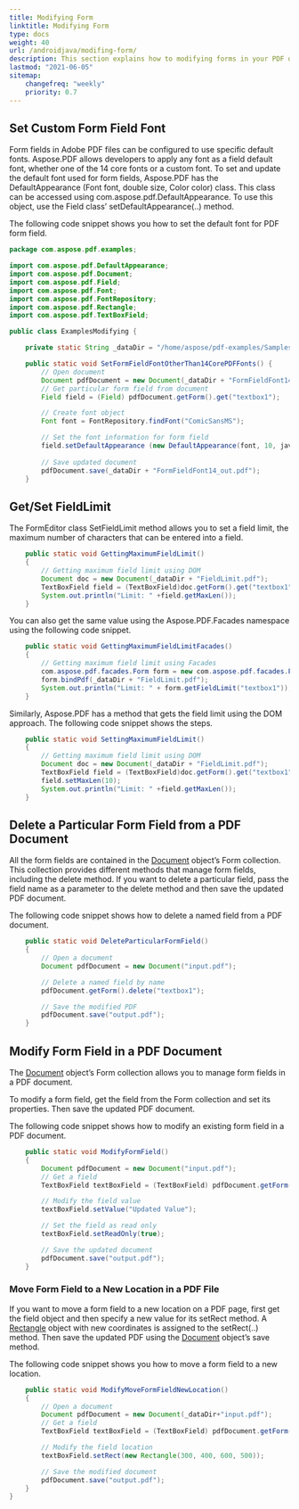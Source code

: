 ```yaml
---
title: Modifying Form
linktitle: Modifying Form
type: docs
weight: 40
url: /androidjava/modifing-form/
description: This section explains how to modifying forms in your PDF document with Aspose.PDF for Java.
lastmod: "2021-06-05"
sitemap:
    changefreq: "weekly"
    priority: 0.7
---
```


## Set Custom Form Field Font

Form fields in Adobe PDF files can be configured to use specific default fonts. Aspose.PDF allows developers to apply any font as a field default font, whether one of the 14 core fonts or a custom font.
To set and update the default font used for form fields, Aspose.PDF has the DefaultAppearance (Font font, double size, Color color) class. This class can be accessed using com.aspose.pdf.DefaultAppearance. To use this object, use the Field class’ setDefaultAppearance(..) method.

The following code snippet shows you how to set the default font for PDF form field.

```java
package com.aspose.pdf.examples;

import com.aspose.pdf.DefaultAppearance;
import com.aspose.pdf.Document;
import com.aspose.pdf.Field;
import com.aspose.pdf.Font;
import com.aspose.pdf.FontRepository;
import com.aspose.pdf.Rectangle;
import com.aspose.pdf.TextBoxField;

public class ExamplesModifying {

    private static String _dataDir = "/home/aspose/pdf-examples/Samples/Forms/";

    public static void SetFormFieldFontOtherThan14CorePDFFonts() {
        // Open document
        Document pdfDocument = new Document(_dataDir + "FormFieldFont14.pdf");
        // Get particular form field from document
        Field field = (Field) pdfDocument.getForm().get("textbox1");

        // Create font object
        Font font = FontRepository.findFont("ComicSansMS");

        // Set the font information for form field
        field.setDefaultAppearance (new DefaultAppearance(font, 10, java.awt.Color.BLACK));
        
        // Save updated document
        pdfDocument.save(_dataDir + "FormFieldFont14_out.pdf");
    }
```

## Get/Set FieldLimit

The FormEditor class SetFieldLimit method allows you to set a field limit, the maximum number of characters that can be entered into a field.

```java
    public static void GettingMaximumFieldLimit()
    {
        // Getting maximum field limit using DOM
        Document doc = new Document(_dataDir + "FieldLimit.pdf");
        TextBoxField field = (TextBoxField)doc.getForm().get("textbox1");
        System.out.println("Limit: " +field.getMaxLen());
    }
```

You can also get the same value using the Aspose.PDF.Facades namespace using the following code snippet.

```java
    public static void GettingMaximumFieldLimitFacades()
    {
        // Getting maximum field limit using Facades
        com.aspose.pdf.facades.Form form = new com.aspose.pdf.facades.Form();
        form.bindPdf(_dataDir + "FieldLimit.pdf");
        System.out.println("Limit: " + form.getFieldLimit("textbox1"));
    }
```

Similarly, Aspose.PDF has a method that gets the field limit using the DOM approach. The following code snippet shows the steps.

```java
    public static void SettingMaximumFieldLimit()
    {
        // Getting maximum field limit using DOM
        Document doc = new Document(_dataDir + "FieldLimit.pdf");
        TextBoxField field = (TextBoxField)doc.getForm().get("textbox1");
        field.setMaxLen(10);
        System.out.println("Limit: " +field.getMaxLen());       
    }
```

## Delete a Particular Form Field from a PDF Document

All the form fields are contained in the [Document](https://apireference.aspose.com/pdf/java/com.aspose.pdf/Document) object’s Form collection. This collection provides different methods that manage form fields, including the delete method. If you want to delete a particular field, pass the field name as a parameter to the delete method and then save the updated PDF document.

The following code snippet shows how to delete a named field from a PDF document.

```java
    public static void DeleteParticularFormField()
    {    
        // Open a document
        Document pdfDocument = new Document("input.pdf");

        // Delete a named field by name
        pdfDocument.getForm().delete("textbox1");

        // Save the modified PDF
        pdfDocument.save("output.pdf");
    }
```

## Modify Form Field in a PDF Document

The [Document](https://apireference.aspose.com/pdf/java/com.aspose.pdf/Document) object’s Form collection allows you to manage form fields in a PDF document.

To modify a form field, get the field from the Form collection and set its properties. Then save the updated PDF document.

The following code snippet shows how to modify an existing form field in a PDF document.

```java
    public static void ModifyFormField()
    {
        Document pdfDocument = new Document("input.pdf");
        // Get a field
        TextBoxField textBoxField = (TextBoxField) pdfDocument.getForm().get("textbox1");

        // Modify the field value
        textBoxField.setValue("Updated Value");

        // Set the field as read only
        textBoxField.setReadOnly(true);

        // Save the updated document
        pdfDocument.save("output.pdf");
    }
```

### Move Form Field to a New Location in a PDF File

If you want to move a form field to a new location on a PDF page, first get the field object and then specify a new value for its setRect method. A [Rectangle](https://apireference.aspose.com/pdf/java/com.aspose.pdf/Rectangle) object with new coordinates is assigned to the setRect(..) method. Then save the updated PDF using the [Document](https://apireference.aspose.com/pdf/java/com.aspose.pdf/Document) object’s save method.

The following code snippet shows you how to move a form field to a new location.

```java
    public static void ModifyMoveFormFieldNewLocation()
    {    
        // Open a document
        Document pdfDocument = new Document(_dataDir+"input.pdf");
        // Get a field
        TextBoxField textBoxField = (TextBoxField) pdfDocument.getForm().get("textbox1");

        // Modify the field location
        textBoxField.setRect(new Rectangle(300, 400, 600, 500));

        // Save the modified document
        pdfDocument.save("output.pdf");
    }
}
```

